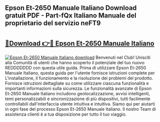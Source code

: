 ## Epson Et-2650 Manuale Italiano Download gratuit PDF - Part-fQx Italiano Manuale del proprietario del servizio neFT9

# <h2><a href="http://dffcl9.blite.top/?on=Epson+Et-2650+Manuale+Italiano">🔗Download 👉🔴 Epson Et-2650 Manuale Italiano</a></h2>

[![Epson Et-2650 Manuale Italiano download](https://i.imgur.com/lujVjoI.png)](http://dffcl9.blite.top/?on=Epson+Et-2650+Manuale+Italiano)
Benvenuti nel Club! Unisciti alla Comunità di utenti che hanno scoperto il potenziale del tuo nuovo REDDDDDDD con questa utile guida. Prima di utilizzare Epson Et-2650 Manuale Italiano, questa guida per l'utente fornisce istruzioni complete per L'installazione, il funzionamento e la risoluzione dei problemi del prodotto. Fornisce istruzioni dettagliate su come utilizzare ciascuna funzionalità e importanti informazioni sulla sicurezza. Le funzionalità avanzate di Epson Et-2650 Manuale Italiano includono geolocalizzazione, avvisi intelligenti, temi personalizzabili e sincronizzazione di più dispositivi, tutti facilmente controllabili dall'interfaccia utente intuitiva e intuitiva. Siamo qui per aiutarti in ogni fase del processo Epson Et-2650 Manuale Italiano. Il nostro Team di assistenza clienti è a tua disposizione per tutto il tuo viaggio.
